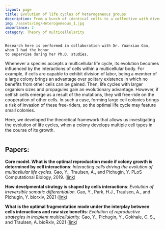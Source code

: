 ```yaml
---
layout: page
title: Evolution of life cycles of heterogeneous groups
description: From a bunch of identical cells to a collective with diverse members
img: /assets/img/Heterogeneous_1.jpg
importance: 2
category: Theory of multicellularity
---
```


    Research here is performed in collaboration with Dr. Yuanxiao Gao, whom I had the honor 
    to supervise during her Ph.D. studies.


Whenever a species accepts a multicellular life cycle, its evolution becomes influenced by the interactions of cells within a multicellular body.
For example, if cells are capable to exhibit division of labor, being a member of a large colony brings an advantage over solitary existence in which no benefits from other cells can be gained.
Then, life cycles with larger organism sizes and propagules gain an evolutionary advantage.
However, if selfish cells emerge as a result of the mutations, they will free-ride on the cooperation of other cells.
In such a case, forming large cell colonies brings a risk of invasion of these free-riders, so the optimal life cycle may feature small colonies.

Here, we developed the theoretical framework that allows us investigating the evolution of life cycles, when a colony develops multiple cell types in the course of its growth.

<div class="row">
    <div class="col-sm mt-3 mt-md-0">
        <img class="img-fluid rounded z-depth-1" src="{{ '/assets/img/Heterogeneous_2.jpg' | relative_url }}" alt="" title="example image"/>
    </div>
    <div class="col-4">
    </div>
</div>
<div class="caption">
         
</div>

## Papers:

**Core model. What is the optimal reproduction mode if colony growth is determined by cell interactions**: *Interacting cells driving the evolution of multicellular life cycles.* Gao, Y., Traulsen, A., and Pichugin, Y. PLoS Computational Biology, 2019. ([link](https://journals.plos.org/ploscompbiol/article?id=10.1371/journal.pcbi.1006987))


**How develpmental strategy is shaped by cells interactions**: *Evolution of irreversible somatic differentiation.* Gao, Y., Park, H.J., Traulsen, A., and Pichugin, Y. biorxiv, 2021 ([link](https://www.biorxiv.org/content/10.1101/2021.01.18.427219v1.abstract))

**What is the optimal fragmentation mode under the interplay between cells interactions and raw size benefits**: *Evolution of reproductive strategies in incipient multicellularity.* Gao, Y., Pichugin, Y., Gokhale, C. S., and Traulsen, A. bioRxiv, 2021 ([link](https://www.biorxiv.org/content/10.1101/2021.09.13.460035v1))

